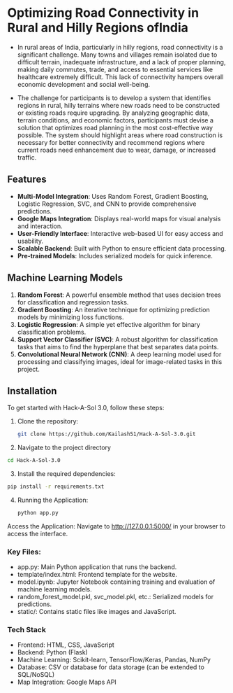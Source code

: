 # Optimizing Road Connectivity in Rural and Hilly Regions ofIndia

- In rural areas of India, particularly in hilly regions, road connectivity is a significant
challenge. Many towns and villages remain isolated due to difficult terrain, inadequate
infrastructure, and a lack of proper planning, making daily commutes, trade, and access
to essential services like healthcare extremely difficult. This lack of connectivity hampers
overall economic development and social well-being.

- The challenge for participants is to develop a system that identifies regions in rural, hilly
terrains where new roads need to be constructed or existing roads require upgrading. By
analyzing geographic data, terrain conditions, and economic factors, participants must
devise a solution that optimizes road planning in the most cost-effective way possible.
The system should highlight areas where road construction is necessary for better
connectivity and recommend regions where current roads need enhancement due to wear,
damage, or increased traffic.



## Features

- **Multi-Model Integration**: Uses Random Forest, Gradient Boosting, Logistic Regression, SVC, and CNN to provide comprehensive predictions.
- **Google Maps Integration**: Displays real-world maps for visual analysis and interaction.
- **User-Friendly Interface**: Interactive web-based UI for easy access and usability.
- **Scalable Backend**: Built with Python to ensure efficient data processing.
- **Pre-trained Models**: Includes serialized models for quick inference.

## Machine Learning Models

1. **Random Forest**: A powerful ensemble method that uses decision trees for classification and regression tasks.
2. **Gradient Boosting**: An iterative technique for optimizing prediction models by minimizing loss functions.
3. **Logistic Regression**: A simple yet effective algorithm for binary classification problems.
4. **Support Vector Classifier (SVC)**: A robust algorithm for classification tasks that aims to find the hyperplane that best separates data points.
5. **Convolutional Neural Network (CNN)**: A deep learning model used for processing and classifying images, ideal for image-related tasks in this project.

## Installation

To get started with Hack-A-Sol 3.0, follow these steps:

1. Clone the repository:
   ```bash
   git clone https://github.com/Kailash51/Hack-A-Sol-3.0.git

2. Navigate to the project directory
```bash     
cd Hack-A-Sol-3.0
``` 

3. Install the required dependencies:

```bash
pip install -r requirements.txt
```


4. Running the Application:
   ```bash
   python app.py
   ``` 

  Access the Application: Navigate to http://127.0.0.1:5000/ in your browser to access the interface.



### Key Files:
- app.py: Main Python application that runs the backend.
- template/index.html: Frontend template for the website.
- model.ipynb: Jupyter Notebook containing training and evaluation of machine learning models.
- random_forest_model.pkl, svc_model.pkl, etc.: Serialized models for predictions.
- static/: Contains static files like images and JavaScript.

###  Tech Stack
- Frontend: HTML, CSS, JavaScript
- Backend: Python (Flask)
- Machine Learning: Scikit-learn, TensorFlow/Keras, Pandas, NumPy
- Database: CSV or database for data storage (can be extended to SQL/NoSQL)
- Map Integration: Google Maps API


